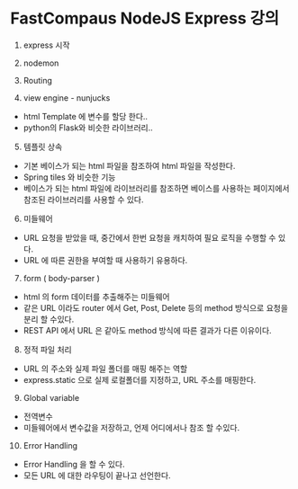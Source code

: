 # FastCompaus NodeJS Express 강의

1. express 시작

2. nodemon

3. Routing

4. view engine - nunjucks

- html Template 에 변수를 할당 한다..
- python의 Flask와 비슷한 라이브러리..

5. 템플릿 상속

- 기본 베이스가 되는 html 파일을 참조하여 html 파일을 작성한다.
- Spring tiles 와 비슷한 기능
- 베이스가 되는 html 파일에 라이브러리를 참조하면 베이스를 사용하는 페이지에서 참조된 라이브러리를 사용할 수 있다.

6. 미들웨어

- URL 요청을 받았을 때, 중간에서 한번 요청을 캐치하여 필요 로직을 수행할 수 있다.
- URL 에 따른 권한을 부여할 때 사용하기 유용하다.

7. form ( body-parser )

- html 의 form 데이터를 추출해주는 미들웨어
- 같은 URL 이라도 router 에서 Get, Post, Delete 등의 method 방식으로 요청을 분리 할 수있다.
- REST API 에서 URL 은 같아도 method 방식에 따른 결과가 다른 이유이다.

8. 정적 파일 처리

- URL 의 주소와 실제 파일 폴더를 매핑 해주는 역할
- express.static 으로 실제 로컬폴더를 지정하고, URL 주소를 매핑한다.

9. Global variable

- 전역변수
- 미들웨어에서 변수값을 저장하고, 언제 어디에서나 참조 할 수있다.

10. Error Handling

- Error Handling 을 할 수 있다.
- 모든 URL 에 대한 라우팅이 끝나고 선언한다.

